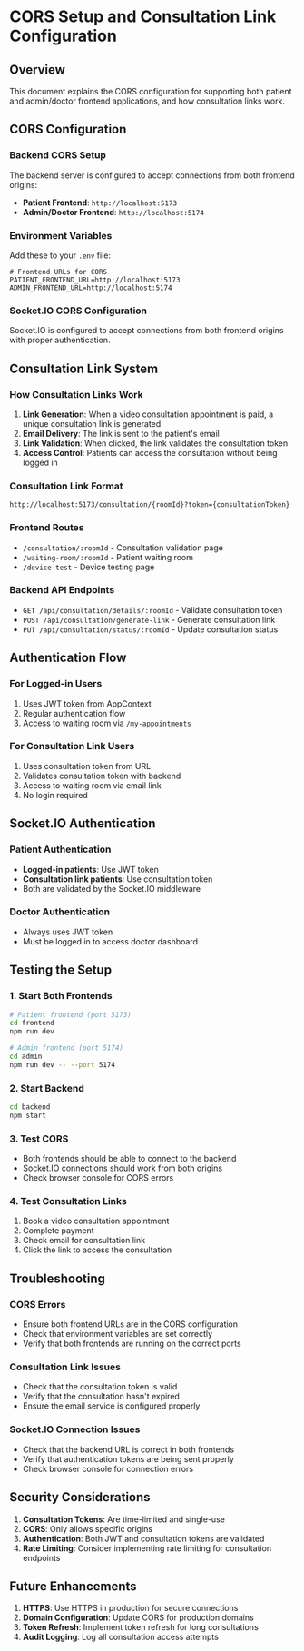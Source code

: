 # CORS Setup and Consultation Link Configuration

## Overview

This document explains the CORS configuration for supporting both patient and admin/doctor frontend applications, and how consultation links work.

## CORS Configuration

### Backend CORS Setup

The backend server is configured to accept connections from both frontend origins:

- **Patient Frontend**: `http://localhost:5173`
- **Admin/Doctor Frontend**: `http://localhost:5174`

### Environment Variables

Add these to your `.env` file:

```env
# Frontend URLs for CORS
PATIENT_FRONTEND_URL=http://localhost:5173
ADMIN_FRONTEND_URL=http://localhost:5174
```

### Socket.IO CORS Configuration

Socket.IO is configured to accept connections from both frontend origins with proper authentication.

## Consultation Link System

### How Consultation Links Work

1. **Link Generation**: When a video consultation appointment is paid, a unique consultation link is generated
2. **Email Delivery**: The link is sent to the patient's email
3. **Link Validation**: When clicked, the link validates the consultation token
4. **Access Control**: Patients can access the consultation without being logged in

### Consultation Link Format

```
http://localhost:5173/consultation/{roomId}?token={consultationToken}
```

### Frontend Routes

- `/consultation/:roomId` - Consultation validation page
- `/waiting-room/:roomId` - Patient waiting room
- `/device-test` - Device testing page

### Backend API Endpoints

- `GET /api/consultation/details/:roomId` - Validate consultation token
- `POST /api/consultation/generate-link` - Generate consultation link
- `PUT /api/consultation/status/:roomId` - Update consultation status

## Authentication Flow

### For Logged-in Users

1. Uses JWT token from AppContext
2. Regular authentication flow
3. Access to waiting room via `/my-appointments`

### For Consultation Link Users

1. Uses consultation token from URL
2. Validates consultation token with backend
3. Access to waiting room via email link
4. No login required

## Socket.IO Authentication

### Patient Authentication

- **Logged-in patients**: Use JWT token
- **Consultation link patients**: Use consultation token
- Both are validated by the Socket.IO middleware

### Doctor Authentication

- Always uses JWT token
- Must be logged in to access doctor dashboard

## Testing the Setup

### 1. Start Both Frontends

```bash
# Patient frontend (port 5173)
cd frontend
npm run dev

# Admin frontend (port 5174)
cd admin
npm run dev -- --port 5174
```

### 2. Start Backend

```bash
cd backend
npm start
```

### 3. Test CORS

- Both frontends should be able to connect to the backend
- Socket.IO connections should work from both origins
- Check browser console for CORS errors

### 4. Test Consultation Links

1. Book a video consultation appointment
2. Complete payment
3. Check email for consultation link
4. Click the link to access the consultation

## Troubleshooting

### CORS Errors

- Ensure both frontend URLs are in the CORS configuration
- Check that environment variables are set correctly
- Verify that both frontends are running on the correct ports

### Consultation Link Issues

- Check that the consultation token is valid
- Verify that the consultation hasn't expired
- Ensure the email service is configured properly

### Socket.IO Connection Issues

- Check that the backend URL is correct in both frontends
- Verify that authentication tokens are being sent properly
- Check browser console for connection errors

## Security Considerations

1. **Consultation Tokens**: Are time-limited and single-use
2. **CORS**: Only allows specific origins
3. **Authentication**: Both JWT and consultation tokens are validated
4. **Rate Limiting**: Consider implementing rate limiting for consultation endpoints

## Future Enhancements

1. **HTTPS**: Use HTTPS in production for secure connections
2. **Domain Configuration**: Update CORS for production domains
3. **Token Refresh**: Implement token refresh for long consultations
4. **Audit Logging**: Log all consultation access attempts
